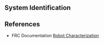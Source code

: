 ## System Identification




## References
- FRC Documentation [Robot Characterization](https://docs.wpilib.org/en/stable/docs/software/wpilib-tools/robot-characterization/index.html)

<!-- <h3><span style="float:left">
<a href="dynamicalSystems">Previous</a></span>
<span style="float:right">
<a href="dynamicsIndex">Back</a></span></h3> -->